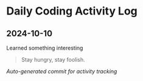 # Daily Coding Activity Log

## 2024-10-10

Learned something interesting

> Stay hungry, stay foolish.

*Auto-generated commit for activity tracking*
